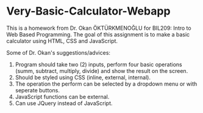 # Very-Basic-Calculator-Webapp
This is a homework from Dr. Okan ÖKTÜRKMENOĞLU for BIL209: Intro to Web Based Programming.
The goal of this assignment is to make a basic calculator using HTML, CSS and JavaScript.

Some of Dr. Okan's suggestions/advices:

1) Program should take two (2) inputs, perform four basic operations (summ, subtract, multiply, divide) and show the result on the screen.
2) Should be styled using CSS (inline, external, internal).
3) The operation the perform can be selected by a dropdown menu or with seperate buttons.
4) JavaScript functions can be external.
5) Can use JQuery instead of JavaScript.
